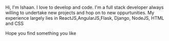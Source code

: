Hi, I'm Ishaan. 
I love to develop and code. 
I'm a full stack developer always willing to undertake new projects and hop on to new oppurtunities.
My experience largely lies in ReactJS,AngularJS,Flask, Django, NodeJS, HTML and CSS


Hope you find something you like
